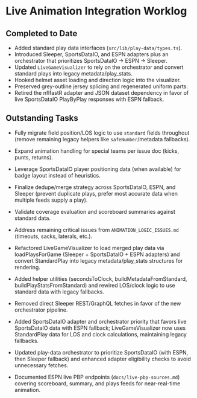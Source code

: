 # Live Animation Integration Worklog

## Completed to Date
- Added standard play data interfaces (`src/lib/play-data/types.ts`).
- Introduced Sleeper, SportsDataIO, and ESPN adapters plus an orchestrator that prioritizes SportsDataIO → ESPN → Sleeper.
- Updated `LiveGameVisualizer` to rely on the orchestrator and convert standard plays into legacy metadata/play_stats.
- Hooked helmet asset loading and direction logic into the visualizer.
- Preserved grey-outline jersey splicing and regenerated uniform parts.
- Retired the nflfastR adapter and JSON dataset dependency in favor of live SportsDataIO PlayByPlay responses with ESPN fallback.

## Outstanding Tasks
- Fully migrate field position/LOS logic to use `standard` fields throughout (remove remaining legacy helpers like `safeNumber`/metadata fallbacks).
- Expand animation handling for special teams per issue doc (kicks, punts, returns).
- Leverage SportsDataIO player positioning data (when available) for badge layout instead of heuristics.
- Finalize dedupe/merge strategy across SportsDataIO, ESPN, and Sleeper (prevent duplicate plays, prefer most accurate data when multiple feeds supply a play).
- Validate coverage evaluation and scoreboard summaries against standard data.
- Address remaining critical issues from `ANIMATION_LOGIC_ISSUES.md` (timeouts, sacks, laterals, etc.).

- Refactored LiveGameVisualizer to load merged play data via loadPlaysForGame (Sleeper + SportsDataIO + ESPN adapters) and convert StandardPlay into legacy metadata/play_stats structures for rendering.
- Added helper utilities (secondsToClock, buildMetadataFromStandard, buildPlayStatsFromStandard) and rewired LOS/clock logic to use standard data with legacy fallbacks.
- Removed direct Sleeper REST/GraphQL fetches in favor of the new orchestrator pipeline.
- Added SportsDataIO adapter and orchestrator priority that favors live SportsDataIO data with ESPN fallback; LiveGameVisualizer now uses StandardPlay data for LOS and clock calculations, maintaining legacy fallbacks.

- Updated play-data orchestrator to prioritize SportsDataIO (with ESPN, then Sleeper fallback) and enhanced adapter eligibility checks to avoid unnecessary fetches.
- Documented ESPN live PBP endpoints (`docs/live-pbp-sources.md`) covering scoreboard, summary, and plays feeds for near-real-time animation.

